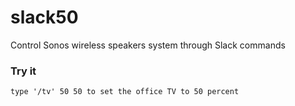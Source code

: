 # slack50
Control Sonos wireless speakers system through Slack commands

### Try it ###
    type '/tv' 50 50 to set the office TV to 50 percent
    
